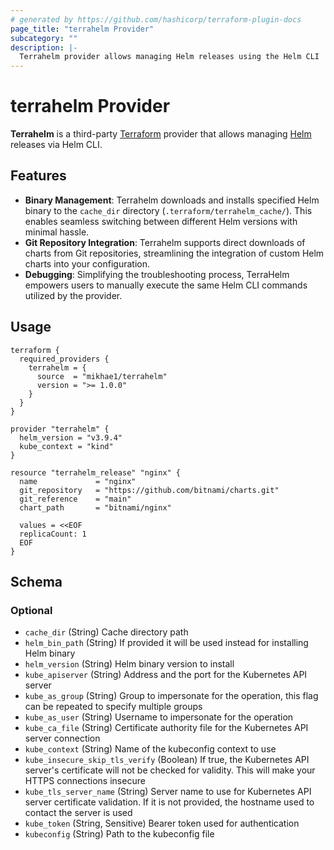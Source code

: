 ```yaml
---
# generated by https://github.com/hashicorp/terraform-plugin-docs
page_title: "terrahelm Provider"
subcategory: ""
description: |-
  Terrahelm provider allows managing Helm releases using the Helm CLI
---
```


# terrahelm Provider

**Terrahelm** is a third-party [Terraform](https://www.terraform.io/) provider that allows managing [Helm](https://helm.sh/) releases via Helm CLI.

## Features

- **Binary Management**: Terrahelm downloads and installs specified Helm binary to the `cache_dir` directory (`.terraform/terrahelm_cache/`). This enables seamless switching between different Helm versions with minimal hassle.
- **Git Repository Integration**: Terrahelm supports direct downloads of charts from Git repositories, streamlining the integration of custom Helm charts into your configuration.
- **Debugging**: Simplifying the troubleshooting process, TerraHelm empowers users to manually execute the same Helm CLI commands utilized by the provider.


## Usage

```hcl
terraform {
  required_providers {
    terrahelm = {
      source  = "mikhae1/terrahelm"
      version = ">= 1.0.0"
    }
  }
}

provider "terrahelm" {
  helm_version = "v3.9.4"
  kube_context = "kind"
}

resource "terrahelm_release" "nginx" {
  name             = "nginx"
  git_repository   = "https://github.com/bitnami/charts.git"
  git_reference    = "main"
  chart_path       = "bitnami/nginx"

  values = <<EOF
  replicaCount: 1
  EOF
}
```


<!-- schema generated by tfplugindocs -->
## Schema

### Optional

- `cache_dir` (String) Cache directory path
- `helm_bin_path` (String) If provided it will be used instead for installing Helm binary
- `helm_version` (String) Helm binary version to install
- `kube_apiserver` (String) Address and the port for the Kubernetes API server
- `kube_as_group` (String) Group to impersonate for the operation, this flag can be repeated to specify multiple groups
- `kube_as_user` (String) Username to impersonate for the operation
- `kube_ca_file` (String) Certificate authority file for the Kubernetes API server connection
- `kube_context` (String) Name of the kubeconfig context to use
- `kube_insecure_skip_tls_verify` (Boolean) If true, the Kubernetes API server's certificate will not be checked for validity. This will make your HTTPS connections insecure
- `kube_tls_server_name` (String) Server name to use for Kubernetes API server certificate validation. If it is not provided, the hostname used to contact the server is used
- `kube_token` (String, Sensitive) Bearer token used for authentication
- `kubeconfig` (String) Path to the kubeconfig file
